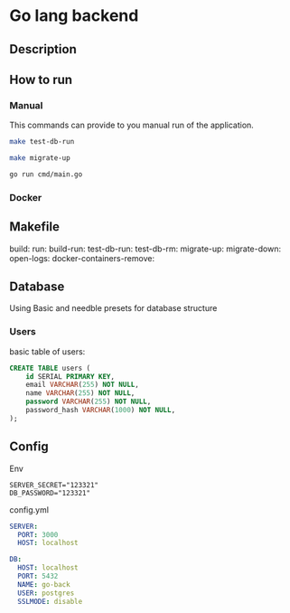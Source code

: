 # Go lang backend

## Description

## How to run

### Manual

This commands can provide to you manual run of the application.

```bash
make test-db-run

make migrate-up

go run cmd/main.go
```

### Docker


## Makefile

build:
run:
build-run:
test-db-run:
test-db-rm:
migrate-up:
migrate-down:
open-logs:
docker-containers-remove:

## Database

Using Basic and needble presets for database structure

### Users
basic table of users:

```sql
CREATE TABLE users (
    id SERIAL PRIMARY KEY,
    email VARCHAR(255) NOT NULL,
    name VARCHAR(255) NOT NULL,
    password VARCHAR(255) NOT NULL,
    password_hash VARCHAR(1000) NOT NULL,
);
```

## Config

Env

```dotenv
SERVER_SECRET="123321"
DB_PASSWORD="123321"
```

config.yml

```yml
SERVER:
  PORT: 3000
  HOST: localhost

DB:
  HOST: localhost
  PORT: 5432
  NAME: go-back
  USER: postgres
  SSLMODE: disable
```
